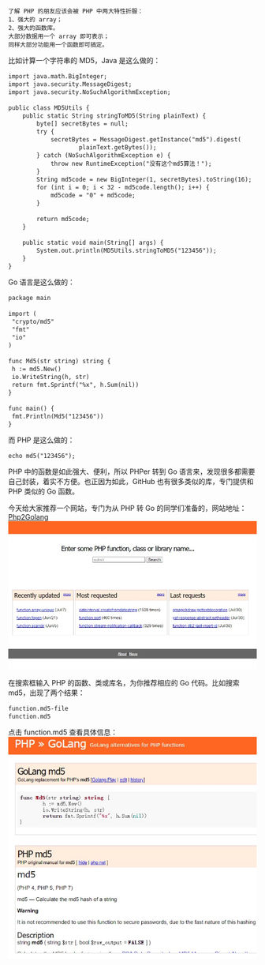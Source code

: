 ```
了解 PHP 的朋友应该会被 PHP 中两大特性折服：
1、强大的 array；
2、强大的函数库。
大部分数据用一个 array 即可表示；
同样大部分功能用一个函数即可搞定。
```

比如计算一个字符串的 MD5，Java 是这么做的：
```
import java.math.BigInteger;
import java.security.MessageDigest;
import java.security.NoSuchAlgorithmException;

public class MD5Utils {
    public static String stringToMD5(String plainText) {
        byte[] secretBytes = null;
        try {
            secretBytes = MessageDigest.getInstance("md5").digest(
                    plainText.getBytes());
        } catch (NoSuchAlgorithmException e) {
            throw new RuntimeException("没有这个md5算法！");
        }
        String md5code = new BigInteger(1, secretBytes).toString(16);
        for (int i = 0; i < 32 - md5code.length(); i++) {
            md5code = "0" + md5code;
        }

        return md5code;
    }

    public static void main(String[] args) {
        System.out.println(MD5Utils.stringToMD5("123456"));
    }
}
```

Go 语言是这么做的：
```
package main

import (
 "crypto/md5"
 "fmt"
 "io"
)

func Md5(str string) string {
 h := md5.New()
 io.WriteString(h, str)
 return fmt.Sprintf("%x", h.Sum(nil))
}

func main() {
 fmt.Println(Md5("123456"))
}
```
而 PHP 是这么做的：
```
echo md5("123456");
```

PHP 中的函数是如此强大、便利，所以 PHPer 转到 Go 语言来，发现很多都需要自己封装，着实不方便。也正因为如此，GitHub 也有很多类似的库，专门提供和 PHP 类似的 Go 函数。

今天给大家推荐一个网站，专门为从 PHP 转 Go 的同学们准备的，网站地址：[Php2Golang](https://www.php2golang.com/)
![图片1](/img-post/202107/php2go1.jpg "图片1")


在搜索框输入 PHP 的函数、类或库名，为你推荐相应的 Go 代码。比如搜索 md5，出现了两个结果：

```
function.md5-file
function.md5
```
点击 function.md5 查看具体信息：
![图片2](/img-post/202107/php2go2.jpg "图片2")